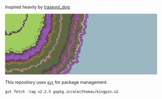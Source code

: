 Inspired heavily by [trasevol_dog](https://www.lexaloffle.com/bbs/?tid=28308).

![Sample](https://github.com/jessemillar/gautomata/raw/master/automata.png)

This repository uses [`gvt`](https://github.com/FiloSottile/gvt) for package management.
```
gvt fetch -tag v2.2.5 gopkg.in/alecthomas/kingpin.v2
```
